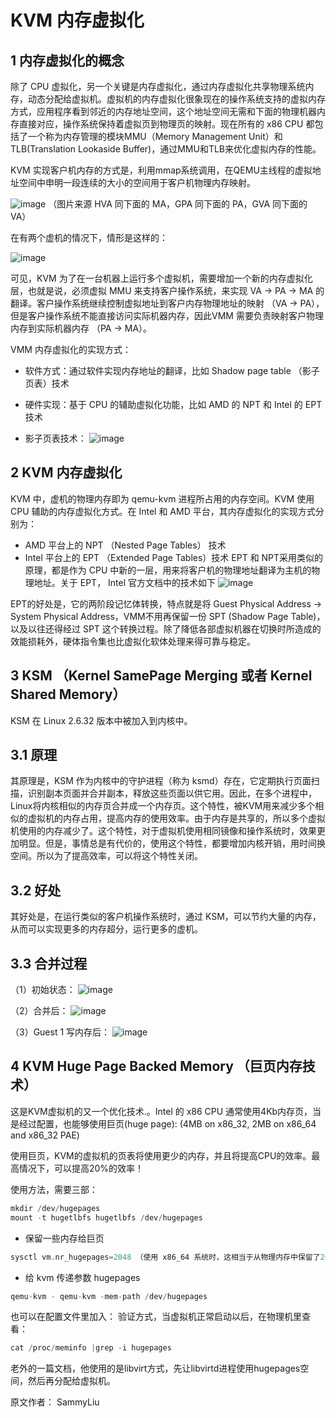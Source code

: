 # KVM 内存虚拟化

## 1 内存虚拟化的概念

除了 CPU 虚拟化，另一个关键是内存虚拟化，通过内存虚拟化共享物理系统内存，动态分配给虚拟机。虚拟机的内存虚拟化很象现在的操作系统支持的虚拟内存方式，应用程序看到邻近的内存地址空间，这个地址空间无需和下面的物理机器内存直接对应，操作系统保持着虚拟页到物理页的映射。现在所有的 x86 CPU 都包括了一个称为内存管理的模块MMU（Memory Management Unit）和 TLB(Translation Lookaside Buffer)，通过MMU和TLB来优化虚拟内存的性能。
 
KVM 实现客户机内存的方式是，利用mmap系统调用，在QEMU主线程的虚拟地址空间中申明一段连续的大小的空间用于客户机物理内存映射。

![image](https://user-images.githubusercontent.com/87458342/134482796-f8c0f8e9-621e-4411-8e61-ac65c47e4a82.png)
（图片来源 HVA 同下面的 MA，GPA 同下面的 PA，GVA 同下面的 VA）

在有两个虚机的情况下，情形是这样的：

![image](https://user-images.githubusercontent.com/87458342/134482834-d7317132-d737-4448-a124-ff203096dd73.png)

可见，KVM 为了在一台机器上运行多个虚拟机，需要增加一个新的内存虚拟化层，也就是说，必须虚拟 MMU 来支持客户操作系统，来实现 VA -> PA -> MA 的翻译。客户操作系统继续控制虚拟地址到客户内存物理地址的映射 （VA -> PA），但是客户操作系统不能直接访问实际机器内存，因此VMM 需要负责映射客户物理内存到实际机器内存 （PA -> MA）。
 
VMM 内存虚拟化的实现方式：
* 软件方式：通过软件实现内存地址的翻译，比如 Shadow page table （影子页表）技术
* 硬件实现：基于 CPU 的辅助虚拟化功能，比如 AMD 的 NPT 和 Intel 的 EPT 技术 

* 影子页表技术：
![image](https://user-images.githubusercontent.com/87458342/134482914-1c8ebc1f-2236-442b-8e16-601f5b0843ab.png)


## 2 KVM 内存虚拟化

KVM 中，虚机的物理内存即为 qemu-kvm 进程所占用的内存空间。KVM 使用 CPU 辅助的内存虚拟化方式。在 Intel 和 AMD 平台，其内存虚拟化的实现方式分别为：
* AMD 平台上的 NPT （Nested Page Tables） 技术
* Intel 平台上的 EPT （Extended Page Tables）技术
EPT 和 NPT采用类似的原理，都是作为 CPU 中新的一层，用来将客户机的物理地址翻译为主机的物理地址。关于 EPT， Intel 官方文档中的技术如下
![image](https://user-images.githubusercontent.com/87458342/134482998-082002da-1385-4953-8ec9-0b4c449a4d86.png)

EPT的好处是，它的两阶段记忆体转换，特点就是将 Guest Physical Address → System Physical Address，VMM不用再保留一份 SPT (Shadow Page Table)，以及以往还得经过 SPT 这个转换过程。除了降低各部虚拟机器在切换时所造成的效能损耗外，硬体指令集也比虚拟化软体处理来得可靠与稳定。

## 3 KSM （Kernel SamePage Merging 或者 Kernel Shared Memory）

KSM 在 Linux 2.6.32 版本中被加入到内核中。

## 3.1 原理

其原理是，KSM 作为内核中的守护进程（称为 ksmd）存在，它定期执行页面扫描，识别副本页面并合并副本，释放这些页面以供它用。因此，在多个进程中，Linux将内核相似的内存页合并成一个内存页。这个特性，被KVM用来减少多个相似的虚拟机的内存占用，提高内存的使用效率。由于内存是共享的，所以多个虚拟机使用的内存减少了。这个特性，对于虚拟机使用相同镜像和操作系统时，效果更加明显。但是，事情总是有代价的，使用这个特性，都要增加内核开销，用时间换空间。所以为了提高效率，可以将这个特性关闭。

## 3.2 好处
其好处是，在运行类似的客户机操作系统时，通过 KSM，可以节约大量的内存，从而可以实现更多的内存超分，运行更多的虚机。 

## 3.3 合并过程

（1）初始状态：
![image](https://user-images.githubusercontent.com/87458342/134483197-ec89d15e-e44a-4b22-80ce-9688702668ce.png)

（2）合并后：
![image](https://user-images.githubusercontent.com/87458342/134483230-1cead6d2-af31-4710-9280-52ac9af0972c.png)

（3）Guest 1 写内存后：
![image](https://user-images.githubusercontent.com/87458342/134483260-b69643da-e7e1-4cf8-97f1-5509f39b4b87.png)

## 4  KVM Huge Page Backed Memory （巨页内存技术）

这是KVM虚拟机的又一个优化技术.。Intel 的 x86 CPU 通常使用4Kb内存页，当是经过配置，也能够使用巨页(huge page): (4MB on x86_32, 2MB on x86_64 and x86_32 PAE)

使用巨页，KVM的虚拟机的页表将使用更少的内存，并且将提高CPU的效率。最高情况下，可以提高20%的效率！

使用方法，需要三部：

```C
mkdir /dev/hugepages
mount -t hugetlbfs hugetlbfs /dev/hugepages
```
* 保留一些内存给巨页
```C
sysctl vm.nr_hugepages=2048 （使用 x86_64 系统时，这相当于从物理内存中保留了2048 x 2M = 4GB 的空间来给虚拟机使用）
```
* 给 kvm 传递参数 hugepages
```C
qemu-kvm - qemu-kvm -mem-path /dev/hugepages
```
也可以在配置文件里加入：
<memoryBacking>
<hugepages/>
</memoryBacking>
验证方式，当虚拟机正常启动以后，在物理机里查看：
```C
cat /proc/meminfo |grep -i hugepages
```
老外的一篇文档，他使用的是libvirt方式，先让libvirtd进程使用hugepages空间，然后再分配给虚拟机。




原文作者： SammyLiu





